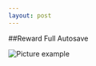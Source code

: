 ```yaml
---
layout: post
---
```


##Reward Full Autosave


![Picture example](http://www.flazgliz.com/images/mplan4.jpg)
